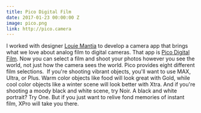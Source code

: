 ```yaml
---
title: Pico Digital Film
date: 2017-01-23 00:00:00 Z
image: pico.png
link: http://pico.camera
---
```


I worked with designer [Louie Mantia](http://louiemantia.com) to develop a camera app that brings what we love about analog film to digital cameras. That app is [Pico Digital Film](http://pico.film). Now you can select a film and shoot your photos however you see the world, not just how the camera sees the world. Pico provides eight different film selections.  If you're shooting vibrant objects, you'll want to use MAX, Ultra, or Plus. Warm color objects like food will look great with Gold, while cool color objects like a winter scene will look better with Xtra. And if you're shooting a moody black and white scene, try Noir. A black and white portrait? Try One. But if you just want to relive fond memories of instant film, XPro will take you there.